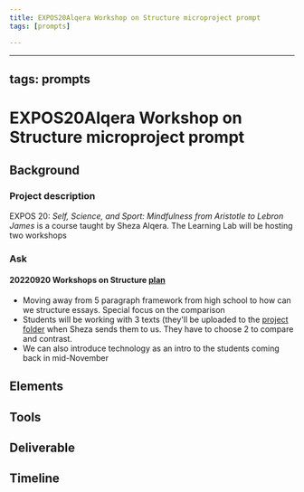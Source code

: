 ```yaml
---
title: EXPOS20Alqera Workshop on Structure microproject prompt
tags: [prompts]

---
```


---
tags: prompts
---

# EXPOS20Alqera Workshop on Structure microproject prompt

## Background
### Project description
EXPOS 20: *Self, Science, and Sport: Mindfulness from Aristotle to Lebron James* is a course taught by Sheza Alqera. The Learning Lab will be hosting two workshops

### Ask
#### 20220920 Workshops on Structure [plan](https://hackmd.io/8fktQXPBSOyQeeBFd9kioQ?view)
* Moving away from 5 paragraph framework from high school to how can we structure essays. Special focus on the comparison
* Students will be working with 3 texts (they'll be uploaded to the [project folder](https://drive.google.com/drive/folders/1kNn_roWmDRyc26dE2aIFju43BZZv_coa) when Sheza sends them to us. They have to choose 2 to compare and contrast.
* We can also introduce technology as an intro to the students coming back in mid-November


## Elements
 
## Tools

## Deliverable

## Timeline
